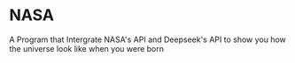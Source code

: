 # NASA
A Program that Intergrate NASA's API and Deepseek's API to show you how the universe look like when you were born
